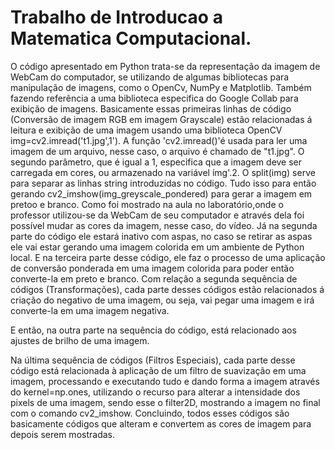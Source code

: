 # Trabalho de Introducao a Matematica Computacional.
O código apresentado em Python trata-se da representação da imagem de WebCam do computador, se utilizando de algumas bibliotecas para manipulação de imagens, como o OpenCv, NumPy e Matplotlib. 
Também fazendo referência a uma biblioteca especifica do Google Collab para exibição de imagens. 
Basicamente essas primeiras linhas de código (Conversão de imagem RGB em imagem Grayscale) estão relacionadas á leitura e exibição de uma imagem usando uma biblioteca OpenCV img=cv2.imread('t1.jpg',1').
A função 'cv2.imread()'é usada para ler uma imagem de um arquivo, nesse caso, o arquivo é chamado de "t1.jpg". 
O segundo parâmetro, que é igual a 1, especifica que a imagem deve ser carregada em cores, ou armazenado na variável ímg'.2. O split(img) serve para separar as linhas string introduzidas no código. Tudo isso para então gerando cv2_imshow(img_greyscale_pondered) para gerar a imagem em pretoo e branco. Como foi mostrado na aula no laboratório,onde o professor utilizou-se da WebCam de seu computador e através dela foi possível mudar as cores da imagem, nesse caso, do vídeo. Já na segunda parte do código ele estará inativo com aspas, no caso se retirar as aspas ele vai estar gerando uma imagem colorida em um ambiente de Python local. 
E na terceira parte desse código, ele faz o processo de uma aplicação de conversão ponderada em uma imagem colorida para poder então converte-la em preto e branco.
Com relação a segunda sequência de códigos (Transformações), cada parte desses códigos estão relacionados á criação do negativo de uma imagem, ou seja, vai pegar uma imagem e irá converte-la em uma imagem negativa.

E então, na outra parte na sequência do código, está relacionado aos ajustes de brilho de uma imagem. 

Na última sequência de códigos (Filtros Especiais), cada parte desse código está relacionada à aplicação de um filtro de suavização em uma imagem, processando e executando tudo e dando forma a imagem através do kernel=np.ones, utilizando o recurso para alterar a intensidade dos pixels de uma imagem, sendo esse o filter2D, mostrando a imagem no final com o comando cv2_imshow.
Concluindo, todos esses códigos são basicamente códigos que alteram e convertem as cores de imagem para depois serem mostradas.



